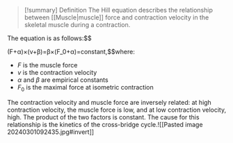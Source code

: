 > [!summary] Definition
>  The Hill equation describes the relationship between  [[Muscle|muscle]] force and contraction velocity in the skeletal muscle during a contraction.

The equation is as follows:$$

(F+α)×(v+β)=β×(F_0​+α)=constant,$$where:
- $F$ is the muscle force 
- $v$ is the contraction velocity 
- $α$ and $β$ are empirical constants 
- $F_0$ is the maximal force at isometric contraction 

The contraction velocity and muscle force are inversely related: at high contraction velocity, the muscle force is low, and at low contraction velocity, high. The product of the two factors is constant. The cause for this relationship is the kinetics of the cross-bridge cycle.![[Pasted image 20240301092435.jpg#invert]]